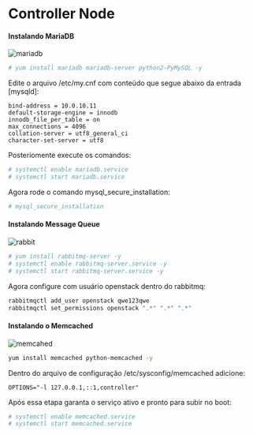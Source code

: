 # Controller Node

#### Instalando MariaDB
![mariadb](https://mariadb.org/wp-content/uploads/2019/01/mariadb_org_rgb_h-1.png)


```sh
# yum install mariadb mariadb-server python2-PyMySQL -y
```

Edite o arquivo /etc/my.cnf com conteúdo que segue abaixo da entrada [mysqld]:
```
bind-address = 10.0.10.11
default-storage-engine = innodb
innodb_file_per_table = on
max_connections = 4096
collation-server = utf8_general_ci
character-set-server = utf8
```
Posteriomente execute os comandos:

```sh
# systemctl enable mariadb.service
# systemctl start mariadb.service
```

Agora rode o comando mysql_secure_installation:

```sh
# mysql_secure_installation
```

#### Instalando Message Queue
![rabbit](https://www.loadbalancer.org/public/images/articles/2018/05/logo-rabbitmq.png)

```sh
# yum install rabbitmq-server -y
# systemctl enable rabbitmq-server.service -y
# systemctl start rabbitmq-server.service -y
```

Agora configure com usuário openstack dentro do rabbitmq:

```sh
rabbitmqctl add_user openstack qwe123qwe
rabbitmqctl set_permissions openstack ".*" ".*" ".*"
```

#### Instalando o Memcached
![memcahed](https://encrypted-tbn0.gstatic.com/images?q=tbn:ANd9GcSOfwdgZXlF2-rE7yeu_dDrMluzvy4NdDLRTp46WjtGaHV5OPh-)


```sh
yum install memcached python-memcached -y
```

Dentro do arquivo de configuração /etc/sysconfig/memcached adicione:
```
OPTIONS="-l 127.0.0.1,::1,controller"
```
Após essa etapa garanta o serviço ativo e pronto para subir no boot:

```sh
# systemctl enable memcached.service
# systemctl start memcached.service
```
